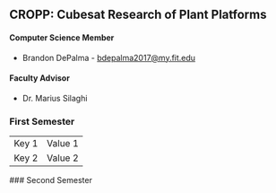 ## CROPP: Cubesat Research of Plant Platforms
#### Computer Science Member
* Brandon DePalma - bdepalma2017@my.fit.edu
#### Faculty Advisor
* Dr. Marius Silaghi



### First Semester
<html>
  <table>
  <tr>
    <td>Key 1</td>
    <td>Value 1</td>
  </tr>
  <tr>
    <td>Key 2</td>
    <td>Value 2</td>
  </tr>
  </table>
</html>
### Second Semester
